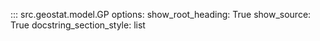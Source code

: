 ::: src.geostat.model.GP
    options:
        show_root_heading: True
        show_source: True
        docstring_section_style: list